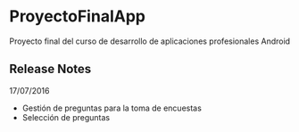 # ProyectoFinalApp
Proyecto final  del curso de desarrollo de aplicaciones profesionales Android

Release Notes
------------------
17/07/2016
 - Gestión de preguntas para la toma de encuestas 
 - Selección de preguntas
 
 
